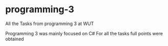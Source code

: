 # programming-3
All the Tasks from programming 3 at WUT

Programming 3 was mainly focused on C#
For all the tasks full points were obtained
